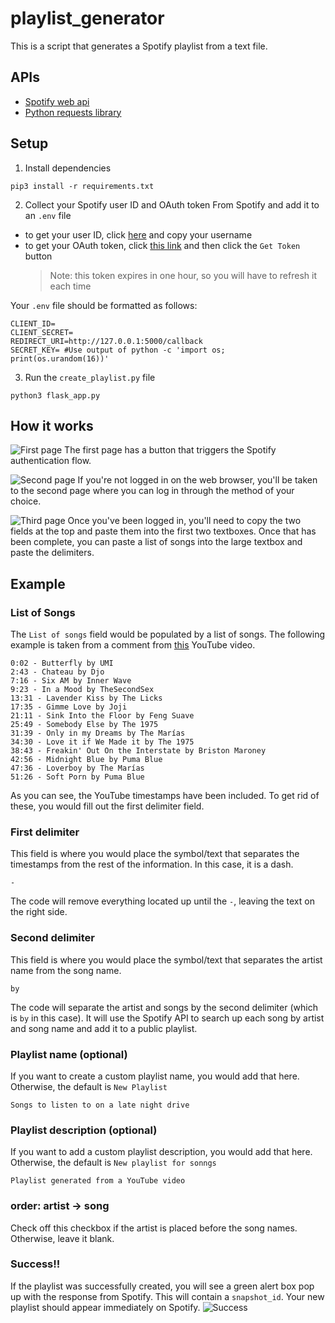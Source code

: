 # playlist_generator
This is a script that generates a Spotify playlist from a text file.

## APIs
- [Spotify web api](https://developer.spotify.com/documentation/web-api/)
- [Python requests library](https://requests.readthedocs.io/en/master/)

## Setup
1. Install dependencies

```pip3 install -r requirements.txt```

2. Collect your Spotify user ID and OAuth token From Spotify and add it to an `.env` file
- to get your user ID, click [here](https://www.spotify.com/us/account/overview/) and copy your username
- to get your OAuth token, click [this link](https://developer.spotify.com/console/post-playlists/) and then click the `Get Token` button
  > Note: this token expires in one hour, so you will have to refresh it each time

Your `.env` file should be formatted as follows:

```
CLIENT_ID=
CLIENT_SECRET=
REDIRECT_URI=http://127.0.0.1:5000/callback
SECRET_KEY= #Use output of python -c 'import os; print(os.urandom(16))'
```

3. Run the `create_playlist.py` file

```python3 flask_app.py```

## How it works
![First page](photos/1.png?raw=true "First page")
The first page has a button that triggers the Spotify authentication flow.

![Second page](photos/2.png?raw=true "Second page")
If you're not logged in on the web browser, you'll be taken to the second page where you can log in through the method of your choice.

![Third page](photos/3.png?raw=true "Third page")
Once you've been logged in, you'll need to copy the two fields at the top and paste them into the first two textboxes. Once that has been complete, you can paste a list of songs into the large textbox and paste the delimiters.

## Example
### List of Songs
The `List of songs` field would be populated by a list of songs. The following example is taken from a comment from [this](https://www.youtube.com/watch?v=r3X2Y-Xuwwo&ab_channel=honimilk) YouTube video.
```
0:02 - Butterfly by UMI
2:43 - Chateau by Djo
7:16 - Six AM by Inner Wave
9:23 - In a Mood by TheSecondSex
13:31 - Lavender Kiss by The Licks
17:35 - Gimme Love by Joji
21:11 - Sink Into the Floor by Feng Suave
25:49 - Somebody Else by The 1975
31:39 - Only in my Dreams by The Marías
34:30 - Love it if We Made it by The 1975
38:43 - Freakin' Out On the Interstate by Briston Maroney
42:56 - Midnight Blue by Puma Blue
47:36 - Loverboy by The Marías
51:26 - Soft Porn by Puma Blue
```
As you can see, the YouTube timestamps have been included. To get rid of these, you would fill out the first delimiter field.

### First delimiter
This field is where you would place the symbol/text that separates the timestamps from the rest of the information. In this case, it is a dash.
```
-
```
The code will remove everything located up until the `-`, leaving the text on the right side.

### Second delimiter
This field is where you would place the symbol/text that separates the artist name from the song name.
```
by
```
The code will separate the artist and songs by the second delimiter (which is `by` in this case). It will use the Spotify API to search up each song by artist and song name and add it to a public playlist.

### Playlist name (optional)
If you want to create a custom playlist name, you would add that here. Otherwise, the default is `New Playlist`
```
Songs to listen to on a late night drive
```

### Playlist description (optional)
If you want to add a custom playlist description, you would add that here. Otherwise, the default is `New playlist for sonngs`
```
Playlist generated from a YouTube video
```

### order: artist -> song
Check off this checkbox if the artist is placed before the song names. Otherwise, leave it blank.

### Success!!
If the playlist was successfully created, you will see a green alert box pop up with the response from Spotify. This will contain a `snapshot_id`. Your new playlist should appear immediately on Spotify.
![Success](photos/success.png?raw=true "Success")
